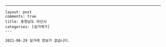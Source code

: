 ---
    layout: post
    comments: true
    title: 충청남도 아산시
    categories: [실거래가]
    ---

    2021-06-29 실거래 정보가 없습니다.

    